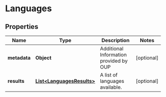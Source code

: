 
# Languages

## Properties
Name | Type | Description | Notes
------------ | ------------- | ------------- | -------------
**metadata** | **Object** | Additional Information provided by OUP |  [optional]
**results** | [**List&lt;LanguagesResults&gt;**](LanguagesResults.md) | A list of languages available. |  [optional]



